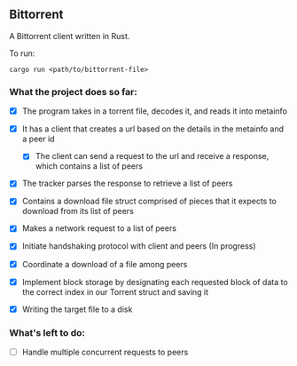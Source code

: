 ## Bittorrent

A Bittorrent client written in Rust.

To run:
```
cargo run <path/to/bittorrent-file>
```

### What the project does so far:

- [x] The program takes in a torrent file, decodes it, and reads it into metainfo
- [x] It has a client that creates a url based on the details in the metainfo and a peer id
	- [x] The client can send a request to the url and receive a response, which contains a list of peers
- [x] The tracker parses the response to retrieve a list of peers
- [x] Contains a download file struct comprised of pieces that it expects to download from its list of peers
- [x] Makes a network request to a list of peers
- [x] Initiate handshaking protocol with client and peers (In progress)
- [x] Coordinate a download of a file among peers
- [x] Implement block storage by designating each requested block of data to the correct index in our Torrent struct and saving it
- [x] Writing the target file to a disk


### What's left to do:
- [ ] Handle multiple concurrent requests to peers
